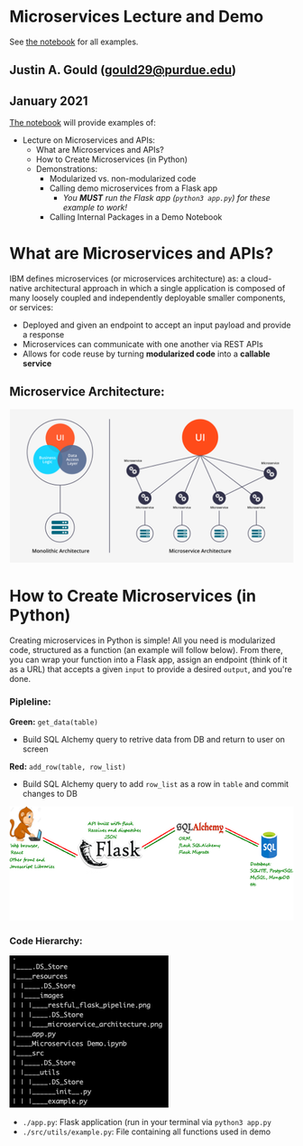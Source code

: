 # Microservices Lecture and Demo
See [the notebook]() for all examples.
## Justin A. Gould (gould29@purdue.edu)
## January 2021

[The notebook]() will provide examples of:
- Lecture on Microservices and APIs:
  - What are Microservices and APIs?
  - How to Create Microservices (in Python)
  - Demonstrations:
    - Modularized vs. non-modularized code
    - Calling demo microservices from a Flask app
      - _You **MUST** run the Flask app (`python3 app.py`) for these example to work!_
    - Calling Internal Packages in a Demo Notebook

# What are Microservices and APIs?

IBM defines microservices (or microservices architecture) as: a cloud-native architectural approach in which a single application is composed of many loosely coupled and independently deployable smaller components, or services:
 - Deployed and given an endpoint to accept an input payload and provide a response
 - Microservices can communicate with one another via REST APIs
 - Allows for code reuse by turning **modularized code** into a **callable service**

 ## Microservice Architecture:
![Microservice Architecture](./resources/images/microservice_architecture.png)

# How to Create Microservices (in Python)

Creating microservices in Python is simple! All you need is modularized code, structured as a function (an example will follow below). From there, you can wrap your function into a Flask app, assign an endpoint (think of it as a URL) that accepts a given `input` to provide a desired `output`, and you're done.

### Pipleline:
**Green:** `get_data(table)`
 - Build SQL Alchemy query to retrive data from DB and return to user on screen

**Red:** `add_row(table, row_list)`
 - Build SQL Alchemy query to add `row_list` as a row in `table` and commit changes to DB

![RESTful Flask Pipeline](./resources/images/restful_flask_pipeline.png)

### Code Hierarchy:
![Code Hierarchy](./resources/images/code_hierarchy.png)
- `./app.py`: Flask application (run in your terminal via `python3 app.py`
- `./src/utils/example.py`: File containing all functions used in demo